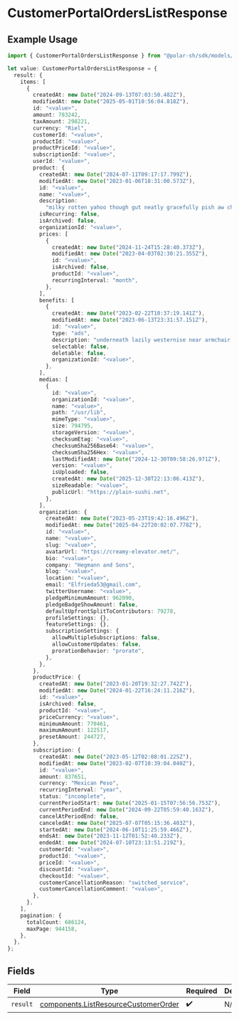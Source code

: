 # CustomerPortalOrdersListResponse

## Example Usage

```typescript
import { CustomerPortalOrdersListResponse } from "@polar-sh/sdk/models/operations/customerportalorderslist.js";

let value: CustomerPortalOrdersListResponse = {
  result: {
    items: [
      {
        createdAt: new Date("2024-09-13T07:03:50.482Z"),
        modifiedAt: new Date("2025-05-01T10:56:04.818Z"),
        id: "<value>",
        amount: 783242,
        taxAmount: 298221,
        currency: "Riel",
        customerId: "<value>",
        productId: "<value>",
        productPriceId: "<value>",
        subscriptionId: "<value>",
        userId: "<value>",
        product: {
          createdAt: new Date("2024-07-11T09:17:17.799Z"),
          modifiedAt: new Date("2023-01-06T18:31:00.573Z"),
          id: "<value>",
          name: "<value>",
          description:
            "milky rotten yahoo though gut neatly gracefully pish aw chairperson",
          isRecurring: false,
          isArchived: false,
          organizationId: "<value>",
          prices: [
            {
              createdAt: new Date("2024-11-24T15:28:40.373Z"),
              modifiedAt: new Date("2023-04-03T02:30:21.355Z"),
              id: "<value>",
              isArchived: false,
              productId: "<value>",
              recurringInterval: "month",
            },
          ],
          benefits: [
            {
              createdAt: new Date("2023-02-22T10:37:19.141Z"),
              modifiedAt: new Date("2023-06-13T23:31:57.151Z"),
              id: "<value>",
              type: "ads",
              description: "underneath lazily westernise near armchair outfox",
              selectable: false,
              deletable: false,
              organizationId: "<value>",
            },
          ],
          medias: [
            {
              id: "<value>",
              organizationId: "<value>",
              name: "<value>",
              path: "/usr/lib",
              mimeType: "<value>",
              size: 794795,
              storageVersion: "<value>",
              checksumEtag: "<value>",
              checksumSha256Base64: "<value>",
              checksumSha256Hex: "<value>",
              lastModifiedAt: new Date("2024-12-30T09:58:26.971Z"),
              version: "<value>",
              isUploaded: false,
              createdAt: new Date("2025-12-30T22:13:06.413Z"),
              sizeReadable: "<value>",
              publicUrl: "https://plain-sushi.net",
            },
          ],
          organization: {
            createdAt: new Date("2023-05-23T19:42:16.496Z"),
            modifiedAt: new Date("2025-04-22T20:02:07.778Z"),
            id: "<value>",
            name: "<value>",
            slug: "<value>",
            avatarUrl: "https://creamy-elevator.net/",
            bio: "<value>",
            company: "Hegmann and Sons",
            blog: "<value>",
            location: "<value>",
            email: "Elfrieda53@gmail.com",
            twitterUsername: "<value>",
            pledgeMinimumAmount: 962090,
            pledgeBadgeShowAmount: false,
            defaultUpfrontSplitToContributors: 79278,
            profileSettings: {},
            featureSettings: {},
            subscriptionSettings: {
              allowMultipleSubscriptions: false,
              allowCustomerUpdates: false,
              prorationBehavior: "prorate",
            },
          },
        },
        productPrice: {
          createdAt: new Date("2023-01-20T19:32:27.742Z"),
          modifiedAt: new Date("2024-01-22T16:24:11.216Z"),
          id: "<value>",
          isArchived: false,
          productId: "<value>",
          priceCurrency: "<value>",
          minimumAmount: 770461,
          maximumAmount: 122517,
          presetAmount: 244727,
        },
        subscription: {
          createdAt: new Date("2023-05-12T02:08:01.225Z"),
          modifiedAt: new Date("2023-02-07T10:39:04.040Z"),
          id: "<value>",
          amount: 837651,
          currency: "Mexican Peso",
          recurringInterval: "year",
          status: "incomplete",
          currentPeriodStart: new Date("2025-01-15T07:56:56.753Z"),
          currentPeriodEnd: new Date("2024-09-22T05:59:40.163Z"),
          cancelAtPeriodEnd: false,
          canceledAt: new Date("2025-07-07T05:15:36.403Z"),
          startedAt: new Date("2024-06-10T11:25:59.466Z"),
          endsAt: new Date("2023-11-12T01:52:40.233Z"),
          endedAt: new Date("2024-07-10T23:13:51.219Z"),
          customerId: "<value>",
          productId: "<value>",
          priceId: "<value>",
          discountId: "<value>",
          checkoutId: "<value>",
          customerCancellationReason: "switched_service",
          customerCancellationComment: "<value>",
        },
      },
    ],
    pagination: {
      totalCount: 686124,
      maxPage: 944158,
    },
  },
};
```

## Fields

| Field                                                                                        | Type                                                                                         | Required                                                                                     | Description                                                                                  |
| -------------------------------------------------------------------------------------------- | -------------------------------------------------------------------------------------------- | -------------------------------------------------------------------------------------------- | -------------------------------------------------------------------------------------------- |
| `result`                                                                                     | [components.ListResourceCustomerOrder](../../models/components/listresourcecustomerorder.md) | :heavy_check_mark:                                                                           | N/A                                                                                          |
